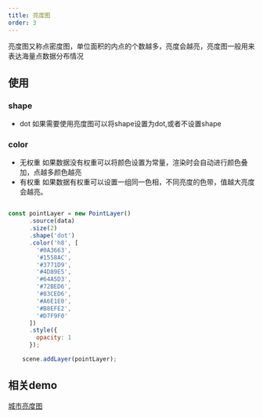 ```yaml
---
title: 亮度图
order: 3
---
```

亮度图又称点密度图，单位面积的内点的个数越多，亮度会越亮，亮度图一般用来表达海量点数据分布情况

## 使用

### shape
 - dot 如果需要使用亮度图可以将shape设置为dot,或者不设置shape

### color 

  - 无权重
   如果数据没有权重可以将颜色设置为常量，渲染时会自动进行颜色叠加，点越多颜色越亮
  - 有权重
    如果数据有权重可以设置一组同一色相，不同亮度的色带，值越大亮度会越亮。


```javascript

const pointLayer = new PointLayer()
      .source(data)
      .size(2)
      .shape('dot')
      .color('h8', [
        '#0A3663',
        '#1558AC',
        '#3771D9',
        '#4D89E5',
        '#64A5D3',
        '#72BED6',
        '#83CED6',
        '#A6E1E0',
        '#B8EFE2',
        '#D7F9F0'
      ])
      .style({
        opacity: 1
      });

    scene.addLayer(pointLayer);
```

## 相关demo

[城市亮度图](../../../../examples/point/dot)

